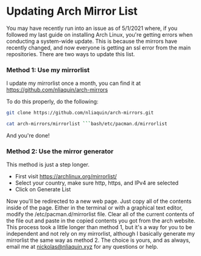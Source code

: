 # Updating Arch Mirror List
You may have recently run into an issue as of 5/1/2021 where, if you followed my last guide on installing Arch Linux, you're getting errors when conducting a system-wide update. This is because the mirrors have recently changed, and now everyone is getting an ssl error from the main repositories. There are two ways to update this list.

### Method 1: Use my mirrorlist
I update my mirrorlist once a month, you can find it at https://github.com/nliaquin/arch-mirrors

To do this properly, do the following:
```bash
git clone https://github.com/nliaquin/arch-mirrors.git
```

```bash
cat arch-mirrors/mirrorlist ```bash/etc/pacman.d/mirrorlist
```

And you're done!

### Method 2: Use the mirror generator
This method is just a step longer.
- First visit https://archlinux.org/mirrorlist/
- Select your country, make sure http, https, and IPv4 are selected
- Click on Generate List

Now you'll be redirected to a new web page. Just copy all of the contents inside of the page. Either in the terminal or with a graphical text editor, modify the /etc/pacman.d/mirrorlist file. Clear all of the current contents of the file out and paste in the copied contents you got from the arch website. This process took a little longer than method 1, but it's a way for you to be independent and not rely on my mirrorlist, although I basically generate my mirrorlist the same way as method 2. The choice is yours, and as always, email me at nickolas@nliaquin.xyz for any questions or help.
